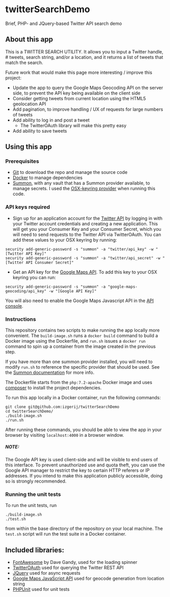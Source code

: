 # twitterSearchDemo
Brief, PHP- and JQuery-based Twitter API search demo

## About this app

This is a TWITTER SEARCH UTILITY. It allows you to input a Twitter handle, # tweets, search string, and/or a location, and it returns a list of tweets that match the search.

Future work that would make this page more interesting / improve this project:
* Update the app to query the Google Maps Geocoding API on the server side, to prevent the API key being available on the client side
* Consider getting tweets from current location using the HTML5 geolocation API
* Add pagination, to improve handling / UX of requests for large numbers of tweets
* Add ability to log in and post a tweet
  * The TwitterOAuth library will make this pretty easy
* Add ability to save tweets


## Using this app

### Prerequisites

* [Git](https://git-scm.com/downloads) to download the repo and manage the source code
* [Docker](https://docs.docker.com/engine/installation) to manage dependencies
* [Summon](https://cyberark.github.io/summon/), with any vault that has a Summon provider available, to manage secrets. I used the [OSX-keyring provider](https://github.com/conjurinc/summon-keyring) when running this code.

### API keys required

* Sign up for an application account for the [Twitter API](https://apps.twitter.com/) by logging in with your Twitter account credentials and creating a new application. This will get you your Consumer Key and your Consumer Secret, which you will need to send requests to the Twitter API via TwitterOAuth. You can add these values to your OSX keyring by running:
```
security add-generic-password -s "summon" -a "twitter/api_key" -w "[Twitter API Key]"
security add-generic-password -s "summon" -a "twitter/api_secret" -w "[Twitter API Consumer Secret]"
```
* Get an API key for the [Google Maps API](https://developers.google.com/maps/documentation/geocoding/get-api-key.). To add
this key to your OSX keyring you can run:
```
security add-generic-password -s "summon" -a "google-maps-geocoding/api_key" -w "[Google API Key]"
```
You will also need to enable the Google Maps Javascript API in the [API console](https://console.developers.google.com/).

### Instructions

This repository contains two scripts to make running the app locally more
convenient. The `build-image.sh` runs a `docker build` command to build a Docker
image using the Dockerfile, and `run.sh` issues a `docker run` command to spin
up a container from the image created in the previous step.

If you have more than one summon provider installed, you will need to modify `run.sh` to reference the specific provider that should be used. See the [Summon documentation](https://github.com/cyberark/summon#flags) for more info.

The Dockerfile starts from the `php:7.2-apache` Docker image and uses [composer](https://getcomposer.org) to install the project dependencies.

To run this app locally in a Docker container, run the following commands:
```
git clone git@github.com:izgerij/twitterSearchDemo
cd twitterSearchDemo/
./build-image.sh
./run.sh
```
After running these commands, you should be able to view the app in your browser
by visiting `localhost:4000` in a browser window.

##### NOTE:
The Google API key is used client-side and will be visible to end users of this interface. To prevent unauthorized use and quota theft, you can use the Google API manager to restrict the key to certain HTTP referers or IP addresses. If you intend to make this application publicly accessible, doing so is strongly recommended.

### Running the unit tests
To run the unit tests, run
```
./build-image.sh
./test.sh
```
from within the base directory of the repository on your local machine. The `test.sh` script will run the test suite in a Docker container.

## Included libraries:

* [FontAwesome](http://fontawesome.io/) by Dave Gandy, used for the loading spinner
* [TwitterOAuth](https://github.com/abraham/twitteroauth) used for querying the Twitter REST API
* [JQuery](jquery.org) used for async requests
* [Google Maps JavaScript API](https://developers.google.com/maps/documentation/javascript/) used for geocode generation from location string
* [PHPUnit](https://phpunit.de) used for unit tests
